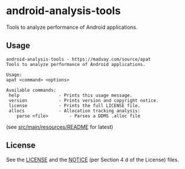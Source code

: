# android-analysis-tools
Tools to analyze performance of Android applications.

## Usage
```
android-analysis-tools - https://madvay.com/source/apat
Tools to analyze performance of Android applications.

Usage:
apat <command> <options>

Available commands:
 help               - Prints this usage message.
 version            - Prints version and copyright notice.
 license            - Prints the full LICENSE file.
 allocs             - Allocation tracking analysis:
    parse <file>        - Parses a DDMS .alloc file
```
(see [src/main/resources/README](src/main/resources/README) for latest)

## License
See the [LICENSE](LICENSE) and the [NOTICE](NOTICE) (per Section 4 d of the License) files.
